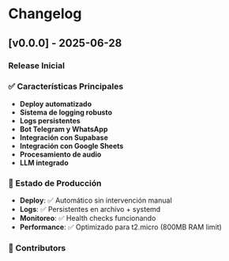 # Changelog

## [v0.0.0] - 2025-06-28

### Release Inicial

### ✅ Características Principales
- **Deploy automatizado**
- **Sistema de logging robusto**
- **Logs persistentes**
- **Bot Telegram y WhatsApp**
- **Integración con Supabase**
- **Integración con Google Sheets**
- **Procesamiento de audio**
- **LLM integrado**


### 🎯 Estado de Producción
- **Deploy**: ✅ Automático sin intervención manual
- **Logs**: ✅ Persistentes en archivo + systemd
- **Monitoreo**: ✅ Health checks funcionando
- **Performance**: ✅ Optimizado para t2.micro (800MB RAM limit)

### 👥 Contributors

